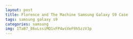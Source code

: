 ```yaml
---
layout: post
title: Florence and The Machine Samsung Galaxy S9 Case
tags: samsung galaxy s9
categories: samsung
img: 1TaB7_86vLssiMQ1vFP4wsVeF9h5zzV3p
---
```

